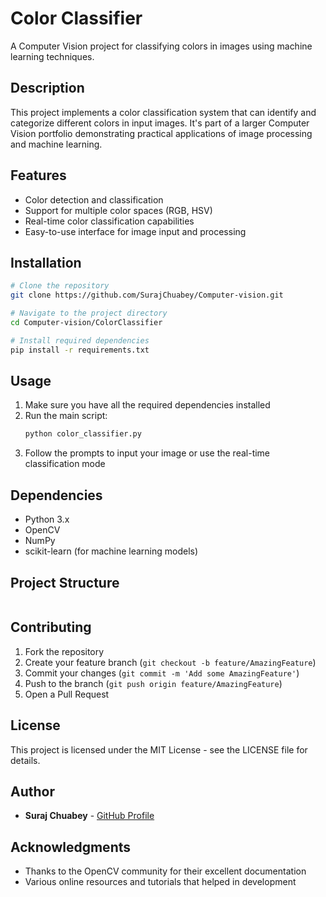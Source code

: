 # Color Classifier

A Computer Vision project for classifying colors in images using machine learning techniques.

## Description

This project implements a color classification system that can identify and categorize different colors in input images. It's part of a larger Computer Vision portfolio demonstrating practical applications of image processing and machine learning.

## Features

- Color detection and classification
- Support for multiple color spaces (RGB, HSV)
- Real-time color classification capabilities
- Easy-to-use interface for image input and processing

## Installation

```bash
# Clone the repository
git clone https://github.com/SurajChuabey/Computer-vision.git

# Navigate to the project directory
cd Computer-vision/ColorClassifier

# Install required dependencies
pip install -r requirements.txt
```

## Usage

1. Make sure you have all the required dependencies installed
2. Run the main script:
   ```bash
   python color_classifier.py
   ```
3. Follow the prompts to input your image or use the real-time classification mode

## Dependencies

- Python 3.x
- OpenCV
- NumPy
- scikit-learn (for machine learning models)

## Project Structure

```
```

## Contributing

1. Fork the repository
2. Create your feature branch (`git checkout -b feature/AmazingFeature`)
3. Commit your changes (`git commit -m 'Add some AmazingFeature'`)
4. Push to the branch (`git push origin feature/AmazingFeature`)
5. Open a Pull Request

## License

This project is licensed under the MIT License - see the LICENSE file for details.

## Author

- **Suraj Chuabey** - [GitHub Profile](https://github.com/SurajChuabey)

## Acknowledgments

- Thanks to the OpenCV community for their excellent documentation
- Various online resources and tutorials that helped in development
